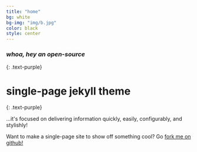```yaml
---
title: "home"
bg: white
bg-img: "img/b.jpg"
color: black
style: center
---
```


### *whoa, hey an open-source*
{: .text-purple}

<!--<span class="fa-stack subtlecircle" style="font-size:100px; background:rgba(255,166,0,0.1)">
  <i class="fa fa-circle fa-stack-2x text-white"></i>
  <i class="fa fa-bicycle fa-stack-1x text-orange"></i>
</span>-->

# single-page jekyll theme
{: .text-purple}


…it's focused on delivering information quickly, easily, configurably, and stylishly!

Want to make a single-page site to show off something cool? Go [fork me on github!](https://github.com/t413/SinglePaged)

<!--<span id="forkongithub">
  <a href="{{ site.source_link }}" class="bg-blue">
    Fork me on GitHub
  </a>
</span>-->
